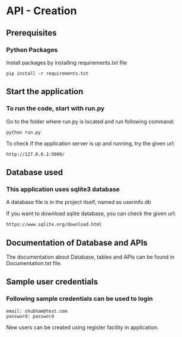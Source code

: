 # API - Creation
## Prerequisites

### Python Packages
Install packages by installing requirements.txt file
    
    pip install -r requirements.txt
    
## Start the application
### To run the code, start with run.py
Go to the folder where run.py is located and run following command:
 
	python run.py

To check if the application server is up and running, try the given url:
 
	http://127.0.0.1:5000/
    
## Database used
### This application uses sqlite3 database
A database file is in the project itself, named as userinfo.db

If you want to download sqlite database, you can check the given url:

    https://www.sqlite.org/download.html

## Documentation of Database and APIs
The documentation about Database, tables and APIs can be found in Documentation.txt file.


## Sample user credentials
### Following sample credentials can be used to login

    email: shubham@test.com
    password: password
    
   New users can be created using register facility in application.
    
 
